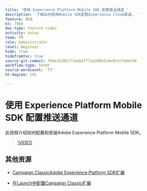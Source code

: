 ```yaml
---
title: '使用 Experience Platform Mobile SDK 配置推送通道 '
description: '了解如何使用Mobile SDK配置Experience Cloud渠道。 '
feature: 推送
kt: 7960
doc-type: feature video
activity: setup
team: PM
role: Administrator
level: Beginner
hide: true
hidefromtoc: true
source-git-commit: f6bb16306773a4b6ff7aa390a514e9b31fe047d6
workflow-type: tm+mt
source-wordcount: '77'
ht-degree: 29%

---
```



# 使用 Experience Platform Mobile SDK 配置推送通道

此视频介绍如何配置和安装Adobe Experience Platform Mobile SDK。

>[!VIDEO](https://video.tv.adobe.com/v/27699?quality=12)


## 其他资源

* [Campaign ClassicAdobe Experience Platform SDK扩展](https://helpx-internal.corp.adobe.com/content/help/en/campaign/kb/acc-aep-extension.html)

* [在Launch中配置Campaign Classic扩展](https://aep-sdks.gitbook.io/docs/using-mobile-extensions/adobe-campaignclassic)
